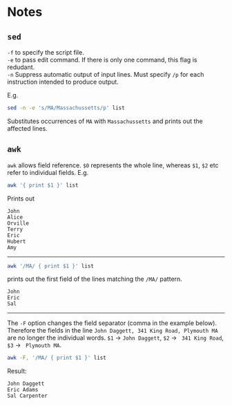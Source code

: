 # Notes 

## `sed`

`-f` to specify the script file.\
`-e` to pass edit command. If there is only one command, this flag is redudant.\
`-n` Suppress automatic output of input lines. Must specify `/p` for each instruction intended to produce output.

E.g.

```bash
sed -n -e 's/MA/Massachussetts/p' list
```
Substitutes occurrences of `MA` with `Massachussetts` and prints out the affected lines.


## `awk`


`awk` allows field reference. `$0` represents the whole line, whereas `$1`, `$2` etc refer to individual fields. E.g.

```bash
awk '{ print $1 }' list
```

Prints out

```
John
Alice
Orville
Terry
Eric
Hubert
Amy
```
---
```bash
awk '/MA/ { print $1 }' list
```
prints out the first field of the lines matching the `/MA/` pattern.
```
John
Eric
Sal
```
---
The `-F` option changes the field separator (comma in the example below). Therefore the fields in the line `John Daggett, 341 King Road, Plymouth MA` are no longer the individual words. `$1` -> `John Daggett`, `$2` -> ` 341 King Road`, `$3` -> ` Plymouth MA`.

```bash
awk -F, '/MA/ { print $1 }' list
```
Result:
```
John Daggett
Eric Adams
Sal Carpenter
```
